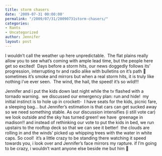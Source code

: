 ```yaml
---
title: storm chasers
date: '2009-07-31 00:00:00'
permalink: "/2009/07/31/20090731storm-chasers/"
categories:
- Rants
- Uncategorized
author: Jennifer
layout: post
---
```


I wouldn&#8217;t call the weather up here unpredictable.  The flat plains really allow you to see what&#8217;s coming with ample lead time, but the people here get so excited!  Days before a storm hits, our news doggedly follows its&#8217; progression, interrupting tv and radio alike with bulletins on it&#8217;s path 🙂 sometimes it&#8217;s smoke and mirrors but when a real storm hits, it is truly like nothing i&#8217;ve ever seen.  The wind, the hail, the speed! it&#8217;s so wild!!!

Jennifer and i put the kids down last night while the tv flashed with a tornado warning.  we discussed our emergency plan: run and hide!  my initial instinct is to hole up in crockett-  I have seats for the kids, picnic fare, a sleeping bag&#8230; but Jennifer&#8217;s estimation is that cars can get sucked away so we need something stable. As our discussion intensifies (i still vote car) we look outside and the sky has turned green! we have  greenage in madison!! and instead of rethinking our vote to put the kids in bed, we run upstairs to the rooftop deck so that we can see it better!  the clouds are rolling in and the winds&#8217; picked up whipping trees with the water in white caps. So cool!  it&#8217;s a little crazy to be standing there watching it speed towards you, i look over and Jennifer&#8217;s face mirrors my rapture. if I&#8217;m going to be crazy, i wouldn&#8217;t want anyone else beside me but him 🙂
